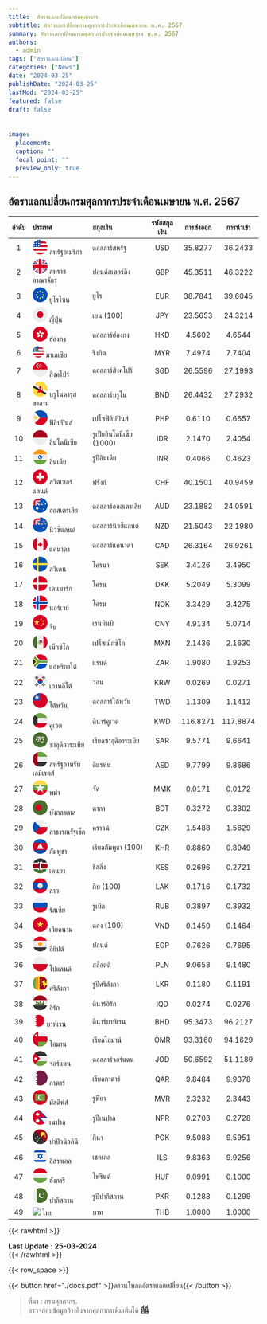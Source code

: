 ```yaml
---
title: 	อัตราแลกเปลี่ยนกรมศุลกากร
subtitle: อัตราแลกเปลี่ยนกรมศุลกากรประจำเดือนเมษายน พ.ศ. 2567
summary: อัตราแลกเปลี่ยนกรมศุลกากรประจำเดือนเมษายน พ.ศ. 2567
authors:
  - admin
tags: ["อัตราแลกเปลี่ยน"]
categories: ["News"]
date: "2024-03-25"
publishDate: "2024-03-25"
lastMod: "2024-03-25"
featured: false
draft: false


image:
  placement:
  caption: ""
  focal_point: ""
  preview_only: true
---
```



## อัตราแลกเปลี่ยนกรมศุลกากรประจำเดือนเมษายน พ.ศ. 2567





| ลำดับ |ประเทศ |สกุลเงิน |รหัสสกุลเงิน |การส่งออก |การนำเข้า |
|:-----:|:----------|:----------|:----------:|:----------:|:----------:|
| 1 |![](https://github.com/ecs-support/KM/blob/master/resource/flags/EX/30_30/USD.png?raw=true=25x25) สหรัฐอเมริกา |ดอลลาร์สหรัฐ |USD |35.8277 |36.2433 |
| 2 |![](https://github.com/ecs-support/KM/blob/master/resource/flags/EX/30_30/GBP.png?raw=true=25x25) สหราชอาณาจักร |ปอนด์สเตอร์ลิง |GBP |45.3511 |46.3222 |
| 3 |![](https://github.com/ecs-support/KM/blob/master/resource/flags/EX/30_30/EUR.png?raw=true=25x25) ยูโรโซน |ยูโร |EUR |38.7841 |39.6045 |
| 4 |![](https://github.com/ecs-support/KM/blob/master/resource/flags/EX/30_30/JPY.png?raw=true=25x25) ญี่ปุ่น |เยน (100) |JPY |23.5653 |24.3214 |
| 5 |![](https://github.com/ecs-support/KM/blob/master/resource/flags/EX/30_30/HKD.png?raw=true=25x25) ฮ่องกง |ดอลลาร์ฮ่องกง |HKD |4.5602 |4.6544 |
| 6 |![](https://github.com/ecs-support/KM/blob/master/resource/flags/EX/30_30/MYR.png?raw=true=25x25) มาเลเซีย |ริงกิต |MYR |7.4974 |7.7404 |
| 7 |![](https://github.com/ecs-support/KM/blob/master/resource/flags/EX/30_30/SGD.png?raw=true=25x25) สิงคโปร์ |ดอลลาร์สิงคโปร์ |SGD |26.5596 |27.1993 |
| 8 |![](https://github.com/ecs-support/KM/blob/master/resource/flags/EX/30_30/BND.png?raw=true=25x25) บรูไนดารุสซาลาม |ดอลลาร์บรูไน |BND |26.4432 |27.2932 |
| 9 |![](https://github.com/ecs-support/KM/blob/master/resource/flags/EX/30_30/PHP.png?raw=true=25x25) ฟิลิปปินส์ |เปโซฟิลิปปินส์ |PHP |0.6110 |0.6657 |
| 10 |![](https://github.com/ecs-support/KM/blob/master/resource/flags/EX/30_30/IDR.png?raw=true=25x25) อินโดนีเซีย |รูเปียอินโดนีเซีย (1000) |IDR |2.1470 |2.4054 |
| 11 |![](https://github.com/ecs-support/KM/blob/master/resource/flags/EX/30_30/INR.png?raw=true=25x25) อินเดีย |รูปีอินเดีย |INR |0.4066 |0.4623 |
| 12 |![](https://github.com/ecs-support/KM/blob/master/resource/flags/EX/30_30/CHF.png?raw=true=25x25) สวิตเซอร์แลนด์ |ฟรังก์ |CHF |40.1501 |40.9459 |
| 13 |![](https://github.com/ecs-support/KM/blob/master/resource/flags/EX/30_30/AUD.png?raw=true=25x25) ออสเตรเลีย |ดอลลาร์ออสเตรเลีย |AUD |23.1882 |24.0591 |
| 14 |![](https://github.com/ecs-support/KM/blob/master/resource/flags/EX/30_30/NZD.png?raw=true=25x25) นิวซีแลนด์ |ดอลลาร์นิวซีแลนด์ |NZD |21.5043 |22.1980 |
| 15 |![](https://github.com/ecs-support/KM/blob/master/resource/flags/EX/30_30/CAD.png?raw=true=25x25) แคนาดา |ดอลลาร์แคนาดา |CAD |26.3164 |26.9261 |
| 16 |![](https://github.com/ecs-support/KM/blob/master/resource/flags/EX/30_30/SEK.png?raw=true=25x25) สวีเดน |โครนา |SEK |3.4126 |3.4950 |
| 17 |![](https://github.com/ecs-support/KM/blob/master/resource/flags/EX/30_30/DKK.png?raw=true=25x25) เดนมาร์ก |โครน |DKK |5.2049 |5.3099 |
| 18 |![](https://github.com/ecs-support/KM/blob/master/resource/flags/EX/30_30/NOK.png?raw=true=25x25) นอร์เวย์ |โครน |NOK |3.3429 |3.4275 |
| 19 |![](https://github.com/ecs-support/KM/blob/master/resource/flags/EX/30_30/CNY.png?raw=true=25x25) จีน |เรนมินบิ |CNY |4.9134 |5.0714 |
| 20 |![](https://github.com/ecs-support/KM/blob/master/resource/flags/EX/30_30/MXN.png?raw=true=25x25) เม็กซิโก |เปโซเม็กซิโก |MXN |2.1436 |2.1630 |
| 21 |![](https://github.com/ecs-support/KM/blob/master/resource/flags/EX/30_30/ZAR.png?raw=true=25x25) แอฟริกาใต้ |แรนด์ |ZAR |1.9080 |1.9253 |
| 22 |![](https://github.com/ecs-support/KM/blob/master/resource/flags/EX/30_30/KRW.png?raw=true=25x25) เกาหลีใต้ |วอน |KRW |0.0269 |0.0271 |
| 23 |![](https://github.com/ecs-support/KM/blob/master/resource/flags/EX/30_30/TWD.png?raw=true=25x25) ไต้หวัน |ดอลลาร์ไต้หวัน |TWD |1.1309 |1.1412 |
| 24 |![](https://github.com/ecs-support/KM/blob/master/resource/flags/EX/30_30/KWD.png?raw=true=25x25) คูเวต |ดีนาร์คูเวต |KWD |116.8271 |117.8874 |
| 25 |![](https://github.com/ecs-support/KM/blob/master/resource/flags/EX/30_30/SAR.png?raw=true=25x25) ซาอุดีอาระเบีย |เรียลซาอุดีอาระเบีย |SAR |9.5771 |9.6641 |
| 26 |![](https://github.com/ecs-support/KM/blob/master/resource/flags/EX/30_30/AED.png?raw=true=25x25) สหรัฐอาหรับเอมิเรตส์ |ดีแรห์น |AED |9.7799 |9.8686 |
| 27 |![](https://github.com/ecs-support/KM/blob/master/resource/flags/EX/30_30/MMK.png?raw=true=25x25) พม่า |จัด |MMK |0.0171 |0.0172 |
| 28 |![](https://github.com/ecs-support/KM/blob/master/resource/flags/EX/30_30/BDT.png?raw=true=25x25) บังกลาเทศ |ตากา |BDT |0.3272 |0.3302 |
| 29 |![](https://github.com/ecs-support/KM/blob/master/resource/flags/EX/30_30/CZK.png?raw=true=25x25) สาธารณรัฐเช็ก |คราวน์ |CZK |1.5488 |1.5629 |
| 30 |![](https://github.com/ecs-support/KM/blob/master/resource/flags/EX/30_30/KHR.png?raw=true=25x25) กัมพูชา |เรียลกัมพูชา (100) |KHR |0.8869 |0.8949 |
| 31 |![](https://github.com/ecs-support/KM/blob/master/resource/flags/EX/30_30/KES.png?raw=true=25x25) เคนยา |ชิลลิ่ง |KES |0.2696 |0.2721 |
| 32 |![](https://github.com/ecs-support/KM/blob/master/resource/flags/EX/30_30/LAK.png?raw=true=25x25) ลาว |กีบ (100) |LAK |0.1716 |0.1732 |
| 33 |![](https://github.com/ecs-support/KM/blob/master/resource/flags/EX/30_30/RUB.png?raw=true=25x25) รัสเซีย |รูเบิล |RUB |0.3897 |0.3932 |
| 34 |![](https://github.com/ecs-support/KM/blob/master/resource/flags/EX/30_30/VND.png?raw=true=25x25) เวียดนาม |ดอง (100) |VND |0.1450 |0.1464 |
| 35 |![](https://github.com/ecs-support/KM/blob/master/resource/flags/EX/30_30/EGP.png?raw=true=25x25) อียิปต์ |ปอนด์ |EGP |0.7626 |0.7695 |
| 36 |![](https://github.com/ecs-support/KM/blob/master/resource/flags/EX/30_30/PLN.png?raw=true=25x25) โปแลนด์ |สล็อตตี |PLN |9.0658 |9.1480 |
| 37 |![](https://github.com/ecs-support/KM/blob/master/resource/flags/EX/30_30/LKR.png?raw=true=25x25) ศรีลังกา |รูปีศรีลังกา |LKR |0.1180 |0.1191 |
| 38 |![](https://github.com/ecs-support/KM/blob/master/resource/flags/EX/30_30/IQD.png?raw=true=25x25) อิรัก |ดีนาร์อิรัก |IQD |0.0274 |0.0276 |
| 39 |![](https://github.com/ecs-support/KM/blob/master/resource/flags/EX/30_30/BHD.png?raw=true=25x25) บาห์เรน |ดีนาร์บาห์เรน |BHD |95.3473 |96.2127 |
| 40 |![](https://github.com/ecs-support/KM/blob/master/resource/flags/EX/30_30/OMR.png?raw=true=25x25) โอมาน |เรียลโอมาน์ |OMR |93.3160 |94.1629 |
| 41 |![](https://github.com/ecs-support/KM/blob/master/resource/flags/EX/30_30/JOD.png?raw=true=25x25) จอร์แดน |ดอลลาร์จอร์แดน |JOD |50.6592 |51.1189 |
| 42 |![](https://github.com/ecs-support/KM/blob/master/resource/flags/EX/30_30/QAR.png?raw=true=25x25) กาตาร์ |เรียลกาตาร์ |QAR |9.8484 |9.9378 |
| 43 |![](https://github.com/ecs-support/KM/blob/master/resource/flags/EX/30_30/MVR.png?raw=true=25x25) มัลดีฟส์ |รูฟียา |MVR |2.3232 |2.3443 |
| 44 |![](https://github.com/ecs-support/KM/blob/master/resource/flags/EX/30_30/NPR.png?raw=true=25x25) เนปาล |รูปีเนปาล |NPR |0.2703 |0.2728 |
| 45 |![](https://github.com/ecs-support/KM/blob/master/resource/flags/EX/30_30/PGK.png?raw=true=25x25) ปาปัวนิวกินี |กินา |PGK |9.5088 |9.5951 |
| 46 |![](https://github.com/ecs-support/KM/blob/master/resource/flags/EX/30_30/ILS.png?raw=true=25x25) อิสราเอล |เชคเกล |ILS |9.8363 |9.9256 |
| 47 |![](https://github.com/ecs-support/KM/blob/master/resource/flags/EX/30_30/HUF.png?raw=true=25x25) ฮังการี |โฟรินต์ |HUF |0.0991 |0.1000 |
| 48 |![](https://github.com/ecs-support/KM/blob/master/resource/flags/EX/30_30/PKR.png?raw=true=25x25) ปากีสถาน |รูปีปากีสถาน |PKR |0.1288 |0.1299 |
| 49 |![](https://upload.wikimedia.org/wikipedia/commons/thumb/a/a9/Flag_of_Thailand.svg/23px-Flag_of_Thailand.svg.png) ไทย |บาท |THB |1.0000 |1.0000 |


{{< rawhtml  >}}
<br>
<div>
  <b>Last Update : <span class="tag tag-green">25-03-2024 </span></b>
  </div>
{{< /rawhtml  >}}


{{< row_space >}}




{{< button href="./docs.pdf" >}}ดาวน์โหลดอัตราแลกเปลี่ยน{{< /button >}}

> ที่มา : กรมศุลกากร.  
ตรวจสอบข้อมูลอ้างอิงจากศุลกากรเพิ่มเติมได้ [**ที่นี่**](https://ecs-support.github.io/KM/reference/)
